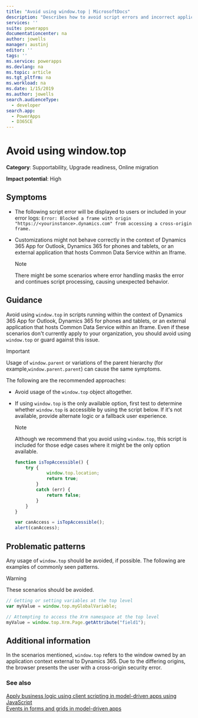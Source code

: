 ```yaml
---
title: "Avoid using window.top | MicrosoftDocs"
description: "Describes how to avoid script errors and incorrect application behavior associated with using window.top in JavaScript customizations."
services: ''
suite: powerapps
documentationcenter: na
author: jowells
manager: austinj
editor: ''
tags: ''
ms.service: powerapps
ms.devlang: na
ms.topic: article
ms.tgt_pltfrm: na
ms.workload: na
ms.date: 1/15/2019
ms.author: jowells
search.audienceType: 
  - developer
search.app: 
  - PowerApps
  - D365CE
---
```

# Avoid using window.top

**Category**: Supportability, Upgrade readiness, Online migration

**Impact potential**: High

<a name='symptoms'></a>

## Symptoms

- The following script error will be displayed to users or included in your error logs: `Error: Blocked a frame with origin "https://<yourinstance>.dynamics.com" from accessing a cross-origin frame.`
- Customizations might not behave correctly in the context of Dynamics 365 App for Outlook, Dynamics 365 for phones and tablets, or an external application that hosts Common Data Service within an Iframe.

  > [!NOTE]
  > There might be some scenarios where error handling masks the error and continues script processing, causing unexpected behavior.

<a name='guidance'></a>

## Guidance

Avoid using `window.top` in scripts running within the context of Dynamics 365 App for Outlook, Dynamics 365 for phones and tablets, or an external application that hosts Common Data Service within an Iframe. Even if these scenarios don't currently apply to your organization, you should avoid using `window.top` or guard against this issue.

 > [!IMPORTANT]
 > Usage of `window.parent` or variations of the parent hierarchy (for example,`window.parent.parent`) can cause the same symptoms.

The following are the recommended approaches:

- Avoid usage of the `window.top` object altogether.

- If using `window.top` is the only available option, first test to determine whether `window.top` is accessible by using the script below. If it's not available, provide alternate logic or a fallback user experience.

  > [!NOTE]
  > Although we recommend that you avoid using `window.top`, this script is included for those edge cases where it might be the only option available.

    ```javascript
    function isTopAccessible() {
        try {
                window.top.location;
                return true;
            }
            catch (err) {
                return false;
            }
        }
    }

    var canAccess = isTopAccessible();
    alert(canAccess);
    ```

<a name='problem'></a>

## Problematic patterns

Any usage of `window.top` should be avoided, if possible. The following are examples of commonly seen patterns.

> [!WARNING]
> These scenarios should be avoided.

```javascript
// Getting or setting variables at the top level
var myValue = window.top.myGlobalVariable;

// Attempting to access the Xrm namespace at the top level
myValue = window.top.Xrm.Page.getAttribute("field1");
```

<a name='additional'></a>

## Additional information

In the scenarios mentioned, `window.top` refers to the window owned by an application context external to Dynamics 365. Due to the differing origins, the browser presents the user with a cross-origin security error.

### See also
[Apply business logic using client scripting in model-driven apps using JavaScript](/powerapps/developer/model-driven-apps/client-scripting)<br/>
[Events in forms and grids in model-driven apps](/powerapps/developer/model-driven-apps/clientapi/events-forms-grids)<br/>